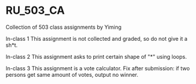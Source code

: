 # RU_503_CA
Collection of 503 class assignments by Yiming

In-class 1
This assignment is not collected and graded, so do not give it a sh*t.

In-class 2
This assignment asks to print certain shape of "*" using loops.

In-class 3
This assignment is a vote calculator.
Fix after submission: if two persons get same amount of votes, output no winner.
